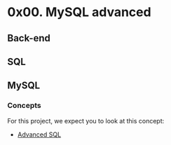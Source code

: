 # 0x00. MySQL advanced

## Back-end

## SQL

## MySQL

### Concepts

For this project, we expect you to look at this concept:

- [Advanced SQL](https://intranet.alxswe.com/concepts/555)